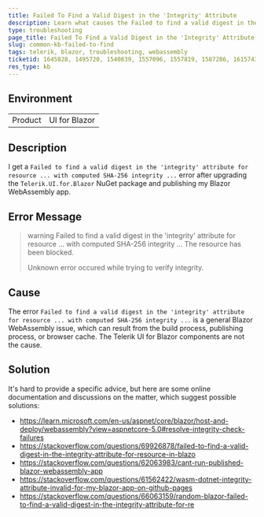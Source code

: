 ```yaml
---
title: Failed To Find a Valid Digest in the 'Integrity' Attribute
description: Learn what causes the Failed to find a valid digest in the 'integrity' attribute for resource ... with computed SHA-256 integrity ... error and how to fix it.
type: troubleshooting
page_title: Failed To Find a Valid Digest in the 'Integrity' Attribute
slug: common-kb-failed-to-find
tags: telerik, blazor, troubleshooting, webassembly
ticketid: 1645828, 1495720, 1540839, 1557096, 1557819, 1587286, 1615743, 1617356, 1636012
res_type: kb
---
```


## Environment

<table>
    <tbody>
        <tr>
            <td>Product</td>
            <td>UI for Blazor</td>
        </tr>
    </tbody>
</table>

## Description

I get a `Failed to find a valid digest in the 'integrity' attribute for resource ... with computed SHA-256 integrity ...` error after upgrading the `Telerik.UI.for.Blazor` NuGet package and publishing my Blazor WebAssembly app.

## Error Message

>warning Failed to find a valid digest in the 'integrity' attribute for resource ... with computed SHA-256 integrity ... The resource has been blocked.
>
> Unknown error occured while trying to verify integrity.

## Cause

The error `Failed to find a valid digest in the 'integrity' attribute for resource ... with computed SHA-256 integrity ...` is a general Blazor WebAssembly issue, which can result from the build process, publishing process, or browser cache. The Telerik UI for Blazor components are not the cause.

## Solution

It's hard to provide a specific advice, but here are some online documentation and discussions on the matter, which suggest possible solutions:

* https://learn.microsoft.com/en-us/aspnet/core/blazor/host-and-deploy/webassembly?view=aspnetcore-5.0#resolve-integrity-check-failures
* https://stackoverflow.com/questions/69926878/failed-to-find-a-valid-digest-in-the-integrity-attribute-for-resource-in-blazo
* https://stackoverflow.com/questions/62063983/cant-run-published-blazor-webassembly-app
* https://stackoverflow.com/questions/61562422/wasm-dotnet-integrity-attribute-invalid-for-my-blazor-app-on-github-pages
* https://stackoverflow.com/questions/66063159/random-blazor-failed-to-find-a-valid-digest-in-the-integrity-attribute-for-re
